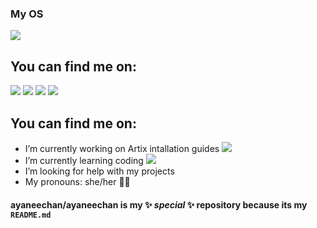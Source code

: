 ### My OS
[![](https://img.shields.io/badge/Artix-Linux%20OS-blue?style=for-the-badge&logo=artixlinux)](https://artixlinux.org/)

## You can find me on:

[![](https://img.shields.io/badge/Twitter-black?style=plastic&logo=twitter)](https://twitter.com/ayacoronachan)
[![](https://img.shields.io/badge/Mastodon-black?style=plastic&logo=mastodon)](https://mstdn.social/@ayaneechan)
[![](https://img.shields.io/badge/gmail-black?style=plastic&logo=gmail)](mailto:ayaartixlinux@gmail.com)
[![](https://img.shields.io/badge/xmpp-black?style=plastic&logo=xmpp)](xmpp:ayaneechan@jabber.de)

## You can find me on:
- I’m currently working on Artix intallation guides ![](https://img.shields.io/badge/Artix-Linux%20OS-blue?style=plastic&logo=artixlinux)
- I’m currently learning coding ![](https://img.shields.io/badge/coding-black?style=plastic&logo=iTerm2)
- I’m looking for help with my projects
- My pronouns: she/her 🏳️‍⚧️

#### **ayaneechan/ayaneechan** is my ✨ _special_ ✨ repository because its my `README.md`
